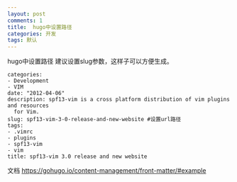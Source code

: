 ```yaml
---
layout: post
comments: 1
title:  hugo中设置路径
categories: 开发
tags: 默认
---
```


hugo中设置路径
建议设置slug参数，这样子可以方便生成。

```
categories:
- Development
- VIM
date: "2012-04-06"
description: spf13-vim is a cross platform distribution of vim plugins and resources
  for Vim.
slug: spf13-vim-3-0-release-and-new-website #设置url路径
tags:
- .vimrc
- plugins
- spf13-vim
- vim
title: spf13-vim 3.0 release and new website
```

文档
https://gohugo.io/content-management/front-matter/#example

